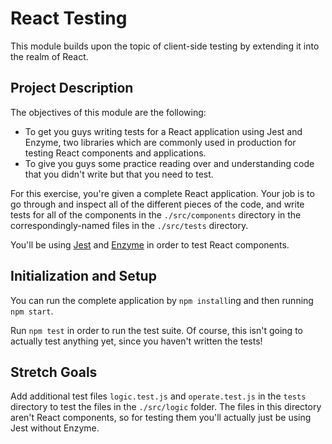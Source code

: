 # React Testing

This module builds upon the topic of client-side testing by extending it into the realm of React. 

## Project Description

The objectives of this module are the following: 
- To get you guys writing tests for a React application using Jest and Enzyme, two libraries which are commonly used in production for testing React components and applications. 
- To give you guys some practice reading over and understanding code that you didn't write but that you need to test.

For this exercise, you're given a complete React application. Your job is to go through and inspect all of the different pieces of the code, and write tests for all of the components in the `./src/components` directory in the correspondingly-named files in the `./src/tests` directory.

You'll be using [Jest](https://facebook.github.io/jest/docs/en/expect.html) and [Enzyme](http://airbnb.io/enzyme/) in order to test React components. 

## Initialization and Setup

You can run the complete application by `npm install`ing and then running `npm start`. 

Run `npm test` in order to run the test suite. Of course, this isn't going to actually test anything yet, since you haven't written the tests!

## Stretch Goals

Add additional test files `logic.test.js` and `operate.test.js` in the `tests` directory to test the files in the `./src/logic` folder. The files in this directory aren't React components, so for testing them you'll actually just be using Jest without Enzyme.  